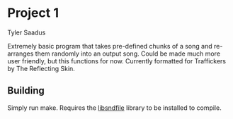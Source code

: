 Project 1
=========

Tyler Saadus

Extremely basic program that takes pre-defined chunks of a song and re-arranges them randomly into an output song. Could be made much more user friendly, but this functions for now.
Currently formatted for Traffickers by The Reflecting Skin.

Building
--------
Simply run make.
Requires the [libsndfile](http://www.mega-nerd.com/libsndfile/) library to be installed to compile.
